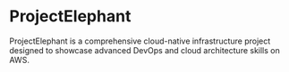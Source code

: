 # ProjectElephant
ProjectElephant is a comprehensive cloud-native infrastructure project designed to showcase advanced DevOps and cloud architecture skills on AWS.
